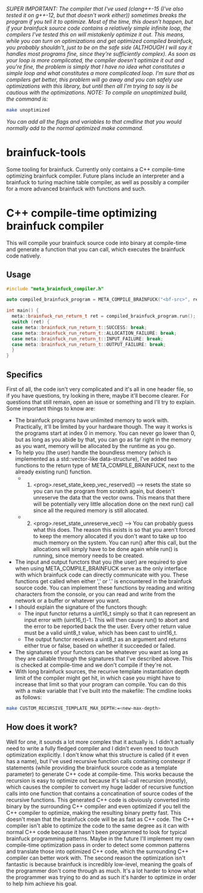 *SUPER IMPORTANT: The compiler that I've used (clang++-15 (I've also tested it on g++-12, but that doesn't work either)) sometimes breaks the program if you tell it to optimize. Most of the time, this doesn't happen, but if your brainfuck source code contains a relatively simple infinite loop, the compilers I've tested this on will mistakenly optimize it out. This means, while you can turn on optimizations and get optimized compiled brainfuck, you probably shouldn't, just to be on the safe side (ALTHOUGH I will say it handles most programs fine, since they're sufficiently complex). As soon as your loop is more complicated, the compiler doesn't optimize it out and you're fine, the problem is simply that I have no idea what constitutes a simple loop and what constitutes a more complicated loop. I'm sure that as compilers get better, this problem will go away and you can safely use optimizations with this library, but until then all I'm trying to say is be cautious with the optimizations.
NOTE: To compile an unoptimized build, the command is:*
```bash
make unoptimized
```
*You can add all the flags and variables to that cmdline that you would normally add to the normal optimized make command.*

# brainfuck-tools
Some tooling for brainfuck. Currently only contains a C++ compile-time optimizing brainfuck compiler. Future plans include an interpreter and a brainfuck to turing machine table compiler, as well as possibly a compiler for a more advanced brainfuck with functions and such.

# C++ compile-time optimizing brainfuck compiler
This will compile your brainfuck source code into binary at compile-time and generate a function that you can call, which executes the brainfuck code natively.

## Usage
```cpp
#include "meta_brainfuck_compiler.h"

auto compiled_brainfuck_program = META_COMPILE_BRAINFUCK("<bf-src>", read_character_functor, write_character_functor);

int main() {
  meta::brainfuck_run_return_t ret = compiled_brainfuck_program.run();
  switch (ret) {
  case meta::brainfuck_run_return_t::SUCCESS: break;
  case meta::brainfuck_run_return_t::ALLOCATION_FAILURE: break;
  case meta::brainfuck_run_return_t::INPUT_FAILURE: break;
  case meta::brainfuck_run_return_t::OUTPUT_FAILURE: break;
  }
}
```

## Specifics
First of all, the code isn't very complicated and it's all in one header file, so if you have questions, try looking in there, maybe it'll become clearer.
For questions that still remain, open an issue or something and I'll try to explain.
Some important things to know are:
  + The brainfuck programs have unlimited memory to work with. Practically, it'll be limited by your hardware though. The way it works is the programs start at index 0 in memory. You can never go lower than 0, but as long as you abide by that, you can go as far right in the memory as you want, memory will be allocated by the runtime as you go.
  + To help you (the user) handle the boundless memory (which is implemented as a std::vector-like data-structure), I've added two functions to the return type of META_COMPILE_BRAINFUCK, next to the already existing run() function.
    + 1. \<prog\>.reset_state_keep_vec_reserved() --> resets the state so you can run the program from scratch again, but doesn't unreserve the data that the vector owns. This means that there will be potentially very little allocation done on the next run() call since all the required memory is still allocated.
    + 2. \<prog\>.reset_state_unreserve_vec() --> You can probably guess what this does. The reason this exists is so that you aren't forced to keep the memory allocated if you don't want to take up too much memory on the system. You can run() after this call, but the allocations will simply have to be done again while run() is running, since memory needs to be created.
  + The input and output functors that you (the user) are required to give when using META_COMPILE_BRAINFUCK serve as the only interface with which brainfuck code can directly communicate with you. These functions get called when either ',' or '.' is encountered in the brainfuck source code. You can implement these functions by reading and writing characters from the console, or you can read and write from the network or a buffer or whatever you want.
  + I should explain the signature of the functors though:
    + The input functor returns a uint16_t simply so that it can represent an input error with (uint16_t)-1. This will then cause run() to abort and the error to be reported back the the user. Every other return value must be a valid uint8_t value, which has been cast to uint16_t.
    + The output functor receives a uint8_t as an argument and returns either true or false, based on whether it succeeded or failed.
  + The signatures of your functors can be whatever you want as long as they are callable through the signatures that I've described above. This is checked at compile-time and we don't compile if they're not.
  + With long brainfuck sources, the recurive template instantiation depth limit of the compiler might get hit, in which case you might have to increase that limit so that your program can compile. You can do this with a make variable that I've built into the makefile: The cmdline looks as follows:
  ```bash
  make CUSTOM_RECURSIVE_TEMPLATE_MAX_DEPTH:=<new-max-depth>
  ```
  
## How does it work?
Well for one, it sounds a lot more complex that it actually is. I didn't actually need to write a fully fledged compiler and I didn't even need to touch optimization explicitly. I don't know what this structure is called (if it even has a name), but I've used recursive function calls containing constexpr if statements (while providing the brainfuck source code as a template parameter) to generate C++ code at compile-time. This works because the recursion is easy to optimize out because it's tail-call recursion (mostly), which causes the compiler to convert my huge ladder of recursive function calls into one function that contains a concatination of source codes of the recursive functions. This generated C++ code is obviously converted into binary by the surrounding C++ compiler and even optimized if you tell the C++ compiler to optimize, making the resulting binary pretty fast. This doesn't mean that the brainfuck code will be as fast as C++ code. The C++ compiler isn't able to optimize the code to the same degree as it can with normal C++ code because it hasn't been programmed to look for typical brainfuck programming patterns. Maybe in the future I'll implement my own compile-time optimization pass in order to detect some common patterns and translate those into optimized C++ code, which the surrounding C++ compiler can better work with. The second reason the optimization isn't fantastic is because brainfuck is incredibly low-level, meaning the goals of the programmer don't come through as much. It's a lot harder to know what the programmer was trying to do and as such it's harder to optimize in order to help him achieve his goal.
